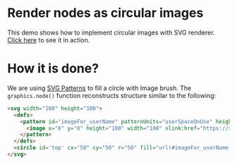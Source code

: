 # Render nodes as circular images

This demo shows how to implement circular images with SVG renderer. [Click here](http://anvaka.github.io/VivaGraphJS/demos/other/svg-circle-images/) to see it in action.

# How it is done?

We are using [SVG Patterns](http://www.w3.org/TR/SVG/pservers.html#Patterns) to
fill a circle with Image brush. The `graphics.node()` function reconstructs
structure similar to the following:

``` html
<svg width="100" height="100">
  <defs>
    <pattern id="imageFor_userName" patternUnits="userSpaceOnUse" height="100" width="100">
      <image x="0" y="0" height="100" width="100" xlink:href="https://secure.gravatar.com/avatar/1c9054d6242bffd5fd25ec652a2b79cc"></image>
    </pattern>
  </defs>
  <circle id='top' cx="50" cy="50" r="50" fill="url(#imageFor_userName)"/>
</svg>
```
